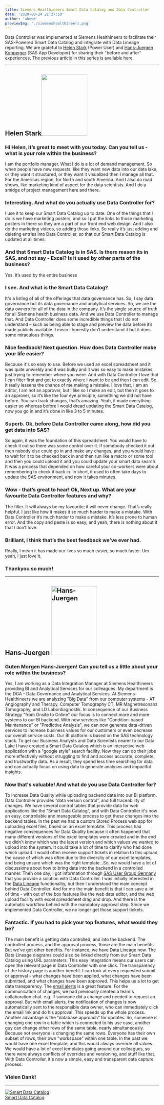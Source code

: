 ```yaml
---
title: Siemens Healthineers Smart Data Catalog and Data Controller
date: '2020-08-24 21:27:10'
author: 'abowe'
previewImg: './siemenshealthineers.png'
---
```


Data Controller was implemented at Siemens Healthineers to facilitate their SAS-Powered Smart Data Catalog and integrate with Data Lineage reporting. We are grateful to <a href="https://www.linkedin.com/in/helen-stark-5bb15b6a/">Helen Stark</a> (Power User) and <a href="https://www.linkedin.com/in/hans-juergen-kopperger-942634b7/">Hans-Juergen Kopperger</a> (SAS App Developer) for sharing their "before and after" experiences. The previous article in this series is available <a href="https://datacontroller.io/der-touristik/">here</a>. <hr /> <h2 aria-level="2">Helen Stark<a href="https://www.linkedin.com/in/helen-stark-5bb15b6a/"><img class="alignright wp-image-1171" src="https://datacontroller.io/wp-content/uploads/2020/08/thumbnail_HStark-225x300.jpg" alt="" width="150" height="200" /></a></h2> <h3 aria-level="2"><span data-contrast="none">Hi Helen, it’s great to meet with you today. Can you tell us - what is your role within the business?</span><span data-ccp-props="{&quot;201341983&quot;:0,&quot;335559738&quot;:40,&quot;335559739&quot;:0,&quot;335559740&quot;:259}"> </span></h3> <span data-contrast="auto">I am the portfolio manager. What I do is a lot of demand management. </span><span data-contrast="auto">So</span><span data-contrast="auto"> when people have new requests, like they want new data into our data lake, or they want it structured, or they want it visualized then I manage all that. For the Americas region, for North and south America. And I also do road shows, like marketing kind of aspect for the data scientists. And I do a smidge of project management here and there.</span><span data-ccp-props="{&quot;201341983&quot;:0,&quot;335559739&quot;:160,&quot;335559740&quot;:259}"> </span> <h3 aria-level="2"><span data-contrast="none">Interesting. And what do you actually use Data Controller for?</span><span data-ccp-props="{&quot;201341983&quot;:0,&quot;335559738&quot;:40,&quot;335559739&quot;:0,&quot;335559740&quot;:259}"> </span></h3> <span data-contrast="auto">I use it to keep our Smart Data Catalog up to date. One of the things that I do is we have marketing posters, and so I put the links to those marketing posters in </span><span data-contrast="auto">there</span><span data-contrast="auto"> so they are a part of our </span><span data-contrast="auto">front end</span><span data-contrast="auto"> web design. And I also do the marketing videos, so adding those links. So really </span><span data-contrast="auto">it</span><span data-contrast="auto">’</span><span data-contrast="auto">s</span><span data-contrast="auto"> just adding and deleting entries into Data Controller, so that our Smart Data Catalog </span><span data-contrast="auto">is updated at all times</span><span data-contrast="auto">.</span><span data-ccp-props="{&quot;201341983&quot;:0,&quot;335559739&quot;:160,&quot;335559740&quot;:259}"> </span> <h3 aria-level="2"><span data-contrast="none">And that Smart Data Catalog is in SAS. Is there reason its in SAS, and not say - Excel? Is it used by other parts of the business?</span><span data-ccp-props="{&quot;201341983&quot;:0,&quot;335559738&quot;:40,&quot;335559739&quot;:0,&quot;335559740&quot;:259}"> </span></h3> <span data-contrast="auto">Yes, it’s used by the entire business</span><span data-ccp-props="{&quot;201341983&quot;:0,&quot;335559739&quot;:160,&quot;335559740&quot;:259}"> </span> <h3 aria-level="2"><span data-contrast="none">I see. And what is the Smart Data Catalog?</span><span data-ccp-props="{&quot;201341983&quot;:0,&quot;335559738&quot;:40,&quot;335559739&quot;:0,&quot;335559740&quot;:259}"> </span></h3> <span data-contrast="auto">It's a listing of all of the offerings that data governance has. So, I say data governance but its data governance and analytical services. So, we are the data owners for all of the data in the company. It’s the single source of truth for all Siemens health business data. And we use Data Controller to manage that. And Data Controller does some incredible things that I do not understand – such as being able to stage and preview the data before it’s made publicly available. I mean I honestly don’t understand it but it does some miraculous things.</span><span data-ccp-props="{&quot;201341983&quot;:0,&quot;335559739&quot;:160,&quot;335559740&quot;:259}"> </span> <h3 aria-level="2"><span data-contrast="none">Nice feedback! Next question. How does Data Controller make your life easier?</span><span data-ccp-props="{&quot;201341983&quot;:0,&quot;335559738&quot;:40,&quot;335559739&quot;:0,&quot;335559740&quot;:259}"> </span></h3> <span data-contrast="auto">Because it's so easy to use. Before we used an excel spreadsheet and it was quite unwieldy and it was bulky and it was so easy to make mistakes, just trying to remember where you were. And with Data Controller I love that I can filter first and get to exactly where I want to be and then I can edit. So, it really lessens the chance of me making a mistake. I love that, I am an editor, I am not an approver, but I like so I make an edit, but then it goes to an approver, so it’s like the four eye principle, something we did not have before. You can track changes, that’s amazing. Yeah, it made everything easier so whereas before I would dread updating the Smart Data Catalog, now you go in and it’s done in like 3 to 5 minutes.</span><span data-ccp-props="{&quot;201341983&quot;:0,&quot;335559739&quot;:160,&quot;335559740&quot;:259}"> </span> <h3 aria-level="2"><span data-contrast="none">Superb. Ok, before Data Controller came along, how did you get data into SAS?</span><span data-ccp-props="{&quot;201341983&quot;:0,&quot;335559738&quot;:40,&quot;335559739&quot;:0,&quot;335559740&quot;:259}"> </span></h3> <span data-contrast="auto">So again, it was the foundation of this spreadsheet. You would have to check it out so there was some control over it. If somebody checked it out then nobody else could go in and make any changes, and you would have to wait for it to be checked back in and then run like a macro or some tool and then you could upload it and you could update your smart data search. </span><span data-contrast="auto">I</span><span data-contrast="auto">t was a process that depended on how careful your co-workers were</span><span data-contrast="auto"> about </span><span data-contrast="auto">remembering to check it back in. In short, it used to often take days to update the SAS environment, and now it takes minutes.</span><span data-ccp-props="{&quot;201341983&quot;:0,&quot;335559739&quot;:160,&quot;335559740&quot;:259}"> </span> <h3 aria-level="2"><span data-contrast="none">Wow - that’s great to hear! Ok, Next up. What are your favourite Data Controller features and why?</span><span data-ccp-props="{&quot;201341983&quot;:0,&quot;335559738&quot;:40,&quot;335559739&quot;:0,&quot;335559740&quot;:259}"> </span></h3> <span data-contrast="auto">The filter. It will always be my favourite; it will never change. That’s really helpful. I just like how it makes it so much harder to make a mistake. With Data Controller it</span><span data-contrast="auto">’</span><span data-contrast="auto">s</span><span data-contrast="auto"> much harder to make a mistake. It’s less prone to human error. And the copy and paste </span><span data-contrast="auto">is</span><span data-contrast="auto"> so easy, and yeah, there is nothing about it that I don’t love.</span><span data-ccp-props="{&quot;201341983&quot;:0,&quot;335559739&quot;:160,&quot;335559740&quot;:259}"> </span> <h3 aria-level="2"><span data-contrast="none">Brilliant, I think that’s the best feedback we’ve ever had.</span><span data-ccp-props="{&quot;201341983&quot;:0,&quot;335559738&quot;:40,&quot;335559739&quot;:0,&quot;335559740&quot;:259}"> </span></h3> <span data-contrast="auto">Really, I mean it has made our lives so much easier, so much faster. Um yeah, I just love it.</span><span data-ccp-props="{&quot;201341983&quot;:0,&quot;335559739&quot;:160,&quot;335559740&quot;:259}"> </span> <h3 aria-level="2"><span data-contrast="none">Thankyou so much!</span><span data-ccp-props="{&quot;201341983&quot;:0,&quot;335559738&quot;:40,&quot;335559739&quot;:0,&quot;335559740&quot;:259}"> </span></h3> <hr /> <h2 aria-level="1"><span data-contrast="none">Hans-Juergen</span><span data-ccp-props="{&quot;201341983&quot;:0,&quot;335559738&quot;:240,&quot;335559739&quot;:0,&quot;335559740&quot;:259}"> <a href="https://www.linkedin.com/in/hans-juergen-kopperger-942634b7/"><img class="alignright wp-image-1181" src="https://datacontroller.io/wp-content/uploads/2020/08/0-1-1-200x300.jpeg" alt="Hans-Juergen" width="150" height="225" /></a></span></h2> <h3 aria-level="2"><span data-contrast="none">Guten</span><span data-contrast="none"> Morgen Hans-Juergen! Can you tell us a little about your role within the business?</span><span data-ccp-props="{&quot;201341983&quot;:0,&quot;335559738&quot;:40,&quot;335559739&quot;:0,&quot;335559740&quot;:259}"> </span></h3> <span data-contrast="auto">Yes, I am working as a Data Integration Manager at Siemens </span><span data-contrast="auto">Healthineers</span><span data-contrast="auto"> providing BI and Analytical Services for our colleagues. My department is the DGA - Data </span><span data-contrast="auto">Governance</span><span data-contrast="auto"> and Analytical Services.</span><span data-contrast="auto"> </span><span data-contrast="auto">At Siemens-</span><span data-contrast="auto">Healthineers</span><span data-contrast="auto"> we are </span><span data-contrast="auto">analyzing</span><span data-contrast="auto"> "Big Data" from our computer systems - AT Angiography and Therapy, Computer Tomography CT, MR </span><span data-contrast="auto">Magnetresonanz</span><span data-contrast="auto"> Tomography, and LD </span><span data-contrast="auto">Labordiagnostik</span><span data-contrast="auto">.</span><span data-ccp-props="{&quot;201341983&quot;:0,&quot;335559739&quot;:160,&quot;335559740&quot;:259}"> </span> <span data-contrast="auto">In consequence of our Business Strategy "from Onsite to Online" our focus is to connect more and more systems to our BI backend.</span><span data-contrast="auto"> </span><span data-contrast="auto">With new services like "Condition-based Maintenance" or "Predictive Analysis", we can now generate data-driven services to increase business values for our customers or even decrease our overall service costs.</span><span data-ccp-props="{&quot;201341983&quot;:0,&quot;335559739&quot;:160,&quot;335559740&quot;:259}"> </span> <span data-contrast="auto">Our BI platform is based on the SAS technology stack</span><span data-contrast="auto">. </span><span data-contrast="auto">To get our Business Analysts and Data Scientists nearer to our Data Lake I have created a Smart Data </span><span data-contrast="auto">Catalog</span><span data-contrast="auto"> which is an interactive web application with a "google style" search facility. Now they can do their jobs more effectively without struggling to find and access accurate, complete, and trustworthy data. As a result, they spend less time searching for data and can </span><span data-contrast="auto">actually focus</span><span data-contrast="auto"> on using data to generate analyses and impactful insights.</span><span data-ccp-props="{&quot;201341983&quot;:0,&quot;335559739&quot;:160,&quot;335559740&quot;:259}"> </span> <h3 aria-level="2"><span data-contrast="none">Now that's valuable!</span><span data-contrast="none"> And what </span><span data-contrast="none">do you use Data Controller for?</span><span data-ccp-props="{&quot;201341983&quot;:0,&quot;335559738&quot;:40,&quot;335559739&quot;:0,&quot;335559740&quot;:259}"> </span></h3> <span data-contrast="auto">To increase Data Quality while uploading </span><span data-contrast="auto">backend </span><span data-contrast="auto">data into our BI platform. </span><span data-contrast="auto"> Data Controller provides “data v</span><span data-contrast="auto">ersion control</span><span data-contrast="auto">”</span><span data-contrast="auto">, </span><span data-contrast="auto">and </span><span data-contrast="auto">full </span><span data-contrast="auto">traceability of changes</span><span data-contrast="auto">. </span><span data-contrast="auto">We have several control tables that provide data for web applications like the "Smart Data </span><span data-contrast="auto">Catalog</span><span data-contrast="auto">"</span><span data-contrast="auto">, and with</span><span data-contrast="auto"> Data</span><span data-contrast="auto"> </span><span data-contrast="auto">Controller it's now an easy, controllable and manageable process to get these changes into the backend tables.</span><span data-ccp-props="{&quot;201341983&quot;:0,&quot;335559739&quot;:160,&quot;335559740&quot;:259}"> </span> <span data-contrast="auto">In the past we had a custom Stored Process web app for uploading excel files, based on a</span><span data-contrast="auto">n excel</span><span data-contrast="auto"> </span><span data-contrast="auto">template. T</span><span data-contrast="auto">his process </span><span data-contrast="auto">had negative consequences for Data Quality</span><span data-contrast="auto"> because it often happened that many different versions of the excel templates were created and in the end we didn't know w</span><span data-contrast="auto">hich </span><span data-contrast="auto">was the latest version and which values we wanted to upload into the system. It could take a lot of time to clarify who had done which upload.</span><span data-ccp-props="{&quot;201341983&quot;:0,&quot;335559739&quot;:160,&quot;335559740&quot;:259}"> </span> <span data-contrast="auto">I would often receive support tickets in relation to this upload, the cause of which was often due to the diversity of our excel templates, and being unsure which was the right template...So, we would have a lot of discussions about how to bring data into the backend in a controlled manner.</span><span data-ccp-props="{&quot;201341983&quot;:0,&quot;335559739&quot;:160,&quot;335559740&quot;:259}"> </span> <span data-contrast="auto">Then one day, I got information through <a href="https://sasusergroup.de/">SAS User Group Germany</a> that you provide a solution with Data Controller. I was initially interested in the <a href="https://docs.datacontroller.io/videos/#data-lineage">Data Lineage</a> functionality, but then I understood the main concept behind Data Controller. And for me the main benefit is that I can save a lot of time - with out of the box features like the web data editor, and the web upload facility with excel spreadsheet drag and drop. </span><span data-contrast="auto"> </span><span data-contrast="auto">And there is the automatic workflow behind with the mandatory approval step. Since we implemented Data Controller, </span><span data-contrast="auto">we no longer get those support tickets.</span><span data-ccp-props="{&quot;201341983&quot;:0,&quot;335551550&quot;:1,&quot;335551620&quot;:1,&quot;335559739&quot;:160,&quot;335559740&quot;:259}"> </span> <h3 aria-level="2"><span data-contrast="none">Fantastic. If you had to pick your top features, what would they be?</span><span data-ccp-props="{&quot;201341983&quot;:0,&quot;335559738&quot;:40,&quot;335559739&quot;:0,&quot;335559740&quot;:259}"> </span></h3> <span data-contrast="auto">The main benefit is getting data controlled, and into the backend. The controlled process, and the approval process, those are the main benefits. But we've got other benefits. For instance, we have Data Lineage now. The Data Lineage diagrams could also be linked directly from our Smart Data </span><span data-contrast="auto">Catalog</span><span data-contrast="auto"> using URL parameters</span><span data-contrast="auto">. </span><span data-contrast="auto">This easy i</span><span data-contrast="auto">ntegration </span><span data-contrast="auto">means </span><span data-contrast="auto">our users can open the relevant page in Data Controller with one click.</span><span data-ccp-props="{&quot;201341983&quot;:0,&quot;335551550&quot;:1,&quot;335551620&quot;:1,&quot;335559739&quot;:160,&quot;335559740&quot;:259}"> </span> <span data-contrast="auto">The transparency of the history page is a</span><span data-contrast="auto">nother </span><span data-contrast="auto">benefit. I can look at every requested submit or approval - what changes have been applied, what changes have been submitted, and what changes have been approved. This helps us a lot to get data transparency.</span><span data-ccp-props="{&quot;201341983&quot;:0,&quot;335559739&quot;:160,&quot;335559740&quot;:259}"> </span> <span data-contrast="auto">The <a href="https://docs.datacontroller.io/emails/">email alerts</a> </span><span data-contrast="auto">is</span><span data-contrast="auto"> a great feature. </span><span data-contrast="auto">For the communication of changes, we had previously created a team's collaboration chat. e.g. if </span><span data-contrast="auto">someone </span><span data-contrast="auto">did a change and needed</span><span data-contrast="auto"> to request</span><span data-contrast="auto"> an approval. But with email alerts, the notification of changes </span><span data-contrast="auto">is now automatically sent to the</span><span data-contrast="auto"> responsible</span><span data-contrast="auto"> data owner</span><span data-contrast="auto">, who can </span><span data-contrast="auto">immediately click the </span><span data-contrast="auto">email </span><span data-contrast="auto">link and </span><span data-contrast="auto">do his approval</span><span data-contrast="auto">. </span><span data-contrast="auto">This </span><span data-contrast="auto">speed</span><span data-contrast="auto">s</span><span data-contrast="auto"> up the whole process.</span><span data-ccp-props="{&quot;201341983&quot;:0,&quot;335559739&quot;:160,&quot;335559740&quot;:259}"> </span> <span data-contrast="auto">Another advantage is the</span><span data-contrast="auto"> </span><span data-contrast="auto">"database approach" for updates. So, someone is changing one row in a table which is connected to his use case, another guy can change other rows of the same table, nearly simultaneously. Because not everyone is changing the same rows. Everyone has their own subset of rows, their own "workspace" within one table. </span><span data-contrast="auto">I</span><span data-contrast="auto">n the past we would have one excel template, and this would always override all values. We would have a lot of excel templates going around our colleagues, so there were always conflicts of overrides and versioning, and stuff like that. With Data Controller, it's</span><span data-contrast="auto"> now</span><span data-contrast="auto"> a simple</span><span data-contrast="auto">, easy and transparent data capture process.</span><span data-ccp-props="{&quot;201341983&quot;:0,&quot;335559739&quot;:160,&quot;335559740&quot;:259}"> </span> <h3 aria-level="2"><span data-contrast="none">Vielen</span><span data-contrast="none"> Dank!</span><span data-ccp-props="{&quot;201341983&quot;:0,&quot;335559738&quot;:40,&quot;335559739&quot;:0,&quot;335559740&quot;:259}"> </span></h3> <hr />

<div class="imgHolder"><a href="https://datacontroller.io/blog"><img class="wp-image-1190 size-large aligncenter" src="https://datacontroller.io/wp-content/uploads/2020/08/Get-Started-Smart-Data-Catalog-1030x580.png" alt="Smart Data Catalog" /><div><span>Smart Data Catalog</span></div></a></div>
